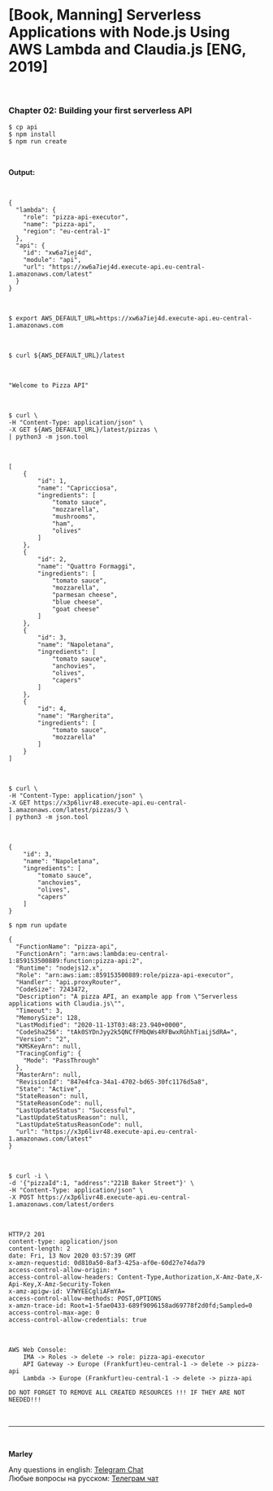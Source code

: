 # [Book, Manning] Serverless Applications with Node.js Using AWS Lambda and Claudia.js [ENG, 2019]

<br/>

### Chapter 02: Building your first serverless API

    $ cp api
    $ npm install
    $ npm run create

<br/>

**Output:**

<br/>

```
{
  "lambda": {
    "role": "pizza-api-executor",
    "name": "pizza-api",
    "region": "eu-central-1"
  },
  "api": {
    "id": "xw6a7iej4d",
    "module": "api",
    "url": "https://xw6a7iej4d.execute-api.eu-central-1.amazonaws.com/latest"
  }
}
```

<br/>

    $ export AWS_DEFAULT_URL=https://xw6a7iej4d.execute-api.eu-central-1.amazonaws.com

<br/>

    $ curl ${AWS_DEFAULT_URL}/latest

<br/>

```
"Welcome to Pizza API"
```

<br/>

    $ curl \
    -H "Content-Type: application/json" \
    -X GET ${AWS_DEFAULT_URL}/latest/pizzas \
    | python3 -m json.tool

<br/>

```
[
    {
        "id": 1,
        "name": "Capricciosa",
        "ingredients": [
            "tomato sauce",
            "mozzarella",
            "mushrooms",
            "ham",
            "olives"
        ]
    },
    {
        "id": 2,
        "name": "Quattro Formaggi",
        "ingredients": [
            "tomato sauce",
            "mozzarella",
            "parmesan cheese",
            "blue cheese",
            "goat cheese"
        ]
    },
    {
        "id": 3,
        "name": "Napoletana",
        "ingredients": [
            "tomato sauce",
            "anchovies",
            "olives",
            "capers"
        ]
    },
    {
        "id": 4,
        "name": "Margherita",
        "ingredients": [
            "tomato sauce",
            "mozzarella"
        ]
    }
]

```

<br/>

    $ curl \
    -H "Content-Type: application/json" \
    -X GET https://x3p6livr48.execute-api.eu-central-1.amazonaws.com/latest/pizzas/3 \
    | python3 -m json.tool

<br/>

```
{
    "id": 3,
    "name": "Napoletana",
    "ingredients": [
        "tomato sauce",
        "anchovies",
        "olives",
        "capers"
    ]
}

```

    $ npm run update

```
{
  "FunctionName": "pizza-api",
  "FunctionArn": "arn:aws:lambda:eu-central-1:859153500889:function:pizza-api:2",
  "Runtime": "nodejs12.x",
  "Role": "arn:aws:iam::859153500889:role/pizza-api-executor",
  "Handler": "api.proxyRouter",
  "CodeSize": 7243472,
  "Description": "A pizza API, an example app from \"Serverless applications with Claudia.js\"",
  "Timeout": 3,
  "MemorySize": 128,
  "LastModified": "2020-11-13T03:48:23.940+0000",
  "CodeSha256": "tAk0SYDnJyy2k5QNCfFMbQWs4RFBwxRGhhTiaijSdRA=",
  "Version": "2",
  "KMSKeyArn": null,
  "TracingConfig": {
    "Mode": "PassThrough"
  },
  "MasterArn": null,
  "RevisionId": "847e4fca-34a1-4702-bd65-30fc1176d5a8",
  "State": "Active",
  "StateReason": null,
  "StateReasonCode": null,
  "LastUpdateStatus": "Successful",
  "LastUpdateStatusReason": null,
  "LastUpdateStatusReasonCode": null,
  "url": "https://x3p6livr48.execute-api.eu-central-1.amazonaws.com/latest"
}
```

<br/>

    $ curl -i \
    -d '{"pizzaId":1, "address":"221B Baker Street"}' \
    -H "Content-Type: application/json" \
    -X POST https://x3p6livr48.execute-api.eu-central-1.amazonaws.com/latest/orders

<br/>

```
HTTP/2 201
content-type: application/json
content-length: 2
date: Fri, 13 Nov 2020 03:57:39 GMT
x-amzn-requestid: 0d810a50-8af3-425a-af0e-60d27e74da79
access-control-allow-origin: *
access-control-allow-headers: Content-Type,Authorization,X-Amz-Date,X-Api-Key,X-Amz-Security-Token
x-amz-apigw-id: V7WYEECgliAFmYA=
access-control-allow-methods: POST,OPTIONS
x-amzn-trace-id: Root=1-5fae0433-689f9096158ad69778f2d0fd;Sampled=0
access-control-max-age: 0
access-control-allow-credentials: true
```

<br/>

```
AWS Web Console:
    IMA -> Roles -> delete -> role: pizza-api-executor
    API Gateway -> Europe (Frankfurt)eu-central-1 -> delete -> pizza-api
    Lambda -> Europe (Frankfurt)eu-central-1 -> delete -> pizza-api

```

```
DO NOT FORGET TO REMOVE ALL CREATED RESOURCES !!! IF THEY ARE NOT NEEDED!!!
```

<br/>

---

<br/>

**Marley**

Any questions in english: <a href="https://jsdev.org/chat/">Telegram Chat</a>  
Любые вопросы на русском: <a href="https://jsdev.ru/chat/">Телеграм чат</a>
